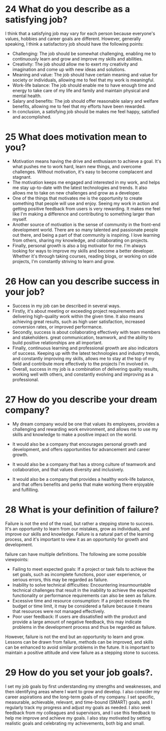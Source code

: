 # 24 What do you describe as a satisfying job?

I think that a satisfying job may vary for each person because everyone's values, hobbies and career goals are different. However, generally speaking, I think a satisfactory job should have the following points:

- Challenging: The job should be somewhat challenging, enabling me to continuously learn and grow and improve my skills and abilities.
- Creativity: The job should allow me to exert my creativity and imagination and come up with new ideas and solutions.
- Meaning and value: The job should have certain meaning and value for society or individuals, allowing me to feel that my work is meaningful.
- Work-life balance: The job should enable me to have enough time and energy to take care of my life and family and maintain physical and mental health.
- Salary and benefits: The job should offer reasonable salary and welfare benefits, allowing me to feel that my efforts have been rewarded.
- In conclusion, a satisfying job should be makes me feel happy, satisfied and accomplished.

# 25 What does motivation mean to you?

- Motivation means having the drive and enthusiasm to achieve a goal. It's what pushes me to work hard, learn new things, and overcome challenges. Without motivation, it's easy to become complacent and stagnant.
- The motivation keeps me engaged and interested in my work, and helps me stay up-to-date with the latest technologies and trends. It also allows me to take on new challenges and grow as a developer.
- One of the things that motivates me is the opportunity to create something that people will use and enjoy. Seeing my work in action and getting positive feedback from users is very rewarding. It makes me feel like I'm making a difference and contributing to something larger than myself.
- Another source of motivation is the sense of community in the front-end development world. There are so many talented and passionate people out there, and being a part of that community is inspiring. I love learning from others, sharing my knowledge, and collaborating on projects.
- Finally, personal growth is also a big motivator for me. I'm always looking for ways to improve my skills and become a better developer. Whether it's through taking courses, reading blogs, or working on side projects, I'm constantly striving to learn and grow.

# 26 How can you describe success in your job?

- Success in my job can be described in several ways.
- Firstly, it's about meeting or exceeding project requirements and delivering high-quality work within the given time. It also means achieving great results, such as high user satisfaction, increased conversion rates, or improved performance.
- Secondly, success is about collaborating effectively with team members and stakeholders. great communication, teamwork, and the ability to build positive relationships are all important.
- Finally, continuous learning and professional growth are also indicators of success. Keeping up with the latest technologies and industry trends, and constantly improving my skills, allows me to stay at the top of my field and contribute more effectively to the projects I'm involved in.
- Overall, success in my job is a combination of delivering quality results, working well with others, and constantly evolving and improving as a professional.

# 27 How do you describe your dream company?

- My dream company would be one that values its employees, provides a challenging and rewarding work environment, and allows me to use my skills and knowledge to make a positive impact on the world.
- It would also be a company that encourages personal growth and development, and offers opportunities for advancement and career growth.
- It would also be a company that has a strong culture of teamwork and collaboration, and that values diversity and inclusively.

- It would also be a company that provides a healthy work-life balance, and that offers benefits and perks that make working there enjoyable and fulfilling.

<!-- It would also be a company that has a strong sense of purpose and mission, and that aligns with my own values and beliefs. -->

# 28 What is your definition of failure?

Failure is not the end of the road, but rather a stepping stone to success. It's an opportunity to learn from our mistakes, grow as individuals, and improve our skills and knowledge. Failure is a natural part of the learning process, and it's important to view it as an opportunity for growth and development.

failure can have multiple definitions. The following are some possible viewpoints:

- Failing to meet expected goals: If a project or task fails to achieve the set goals, such as incomplete functions, poor user experience, or serious errors, this may be regarded as failure.
- Inability to solve technical difficulties: Encountering insurmountable technical challenges that result in the inability to achieve the expected functionality or performance requirements can also be seen as failure.
- Excessive time and resource consumption: If a project exceeds the budget or time limit, it may be considered a failure because it means that resources were not managed effectively.
- Poor user feedback: If users are dissatisfied with the product and provide a large amount of negative feedback, this may indicate problems in the development process and thus be regarded as failure.

However, failure is not the end but an opportunity to learn and grow. Lessons can be drawn from failure, methods can be improved, and skills can be enhanced to avoid similar problems in the future. It is important to maintain a positive attitude and view failure as a stepping stone to success.

# 29 How do you set your job goals?.

I set my job goals by first understanding my strengths and weaknesses, and then identifying areas where I want to grow and develop. I also consider my career aspirations and the long-term goals of my company. I set specific, measurable, achievable, relevant, and time-bound (SMART) goals, and I regularly track my progress and adjust my goals as needed. I also seek feedback from my colleagues and supervisors, and I use this feedback to help me improve and achieve my goals. I also stay motivated by setting realistic goals and celebrating my achievements, both big and small.
